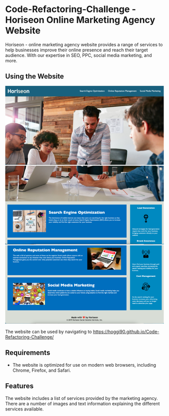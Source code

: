 # Code-Refactoring-Challenge - Horiseon Online Marketing Agency Website

Horiseon - online marketing agency website provides a range of services to help businesses improve their online presence and reach their target audience. With our expertise in SEO, PPC, social media marketing, and more.

## Using the Website

![Top part of website](assets/images/screenshot1.png)
![Middle part of website](assets/images/screenshot2.png)
![Bottom part of website](assets/images/screenshot3.png)

The website can be used by navigating to https://hoggi90.github.io/Code-Refactoring-Challenge/

## Requirements

- The website is optimized for use on modern web browsers, including Chrome, Firefox, and Safari.

## Features

The website includes a list of services provided by the marketing agency. There are a number of images and text information explaining the different services available.

